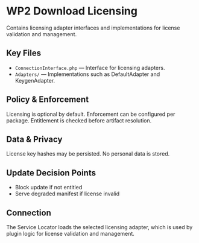 # WP2 Download Licensing

Contains licensing adapter interfaces and implementations for license validation and management.

## Key Files
- `ConnectionInterface.php` — Interface for licensing adapters.
- `Adapters/` — Implementations such as DefaultAdapter and KeygenAdapter.


## Policy & Enforcement
Licensing is optional by default. Enforcement can be configured per package. Entitlement is checked before artifact resolution.

## Data & Privacy
License key hashes may be persisted. No personal data is stored.

## Update Decision Points
- Block update if not entitled
- Serve degraded manifest if license invalid

## Connection
The Service Locator loads the selected licensing adapter, which is used by plugin logic for license validation and management.
